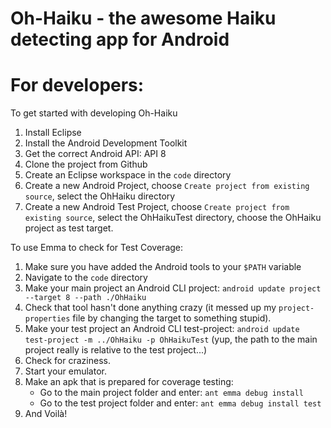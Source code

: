 # Oh-Haiku - the awesome Haiku detecting app for Android

# For developers:
To get started with developing Oh-Haiku

1. Install Eclipse
2. Install the Android Development Toolkit
3. Get the correct Android API: API 8
4. Clone the project from Github
5. Create an Eclipse workspace in the `code` directory
6. Create a new Android Project, choose `Create project from existing source`, select the OhHaiku directory
7. Create a new Android Test Project, choose `Create project from existing source`, select the OhHaikuTest directory, choose the OhHaiku project as test target.


To use Emma to check for Test Coverage:

1. Make sure you have added the Android tools to your `$PATH` variable
2. Navigate to the `code` directory
3. Make your main project an Android CLI project: `android update project --target 8 --path ./OhHaiku`
4. Check that tool hasn't done anything crazy (it messed up my `project-properties` file by changing the target to something stupid).
5. Make your test project an Android CLI test-project: `android update test-project -m ../OhHaiku -p OhHaikuTest` (yup, the path to the main project really is relative to the test project...)
6. Check for craziness.
7. Start your emulator.
8. Make an apk that is prepared for coverage testing:
   - Go to the main project folder and enter: `ant emma debug install`
   - Go to the test project folder and enter: `ant emma debug install test`
9. And Voilà!